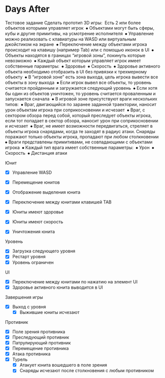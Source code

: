 # Days After

Тестовое задание
Сделать прототип 3D игры:
​		Есть 2 или более объектов которыми управляет игрок
​		⦁	Объектами могут быть сферы, кубы и другие примитивы, на усмотрение исполнителя
​		⦁	Управление можно реализовать с клавиатуры на WASD или виртуальным джойстиком на экране 
​		⦁	Переключение между объектами игрока происходит на клавишу (например Tab) или с помощью иконок в UI
​	⦁	Объекты находятся в границах “игровой зоны”, покинуть которые невозможно
​	⦁	Каждый объект которым управляет игрок имеет собственные параметры:
​		⦁	Здоровье
​		⦁	Скорость
​	⦁	Здоровье активного объекта необходимо отобразить в UI без привязки к трехмерному объекту
​	⦁	В “игровой зоне” есть зона выхода, цель игрока вывести все объекты в зону выхода
​		⦁	Если игрок вывел все объекты, то уровень считается пройденным и загружается следующий уровень
​		⦁	Если хотя бы один из объектов уничтожен, то уровень считается проваленным и запускается сначала
​		⦁	В игровой зоне присутствуют враги нескольких типов:
​		⦁	Враг, двигающийся по заранее заданной траектории, наносит урон объектам игрока при соприкосновении и исчезает
​		⦁	Враг, с сектором обзора перед собой, который преследует объекты игрока, если тот попадает в сектор обзора, наносит урон при соприкосновении и исчезает
​		⦁	Враг, не имеет возможности передвигаться, стреляет в объекты игрока снарядами, когда те заходят в радиус атаки. Снаряды поражают только объекты игрока, пропадают при любом столкновении
​		⦁	Враги представлены примитивами, не совпадающими с объектами игрока
​	⦁	Каждый тип врага имеет собственные параметры:
​		⦁	Урон
​		⦁	Скорость
​		⦁	Дистанция атаки

Юнит
- [x] Управление WASD
- [x] Перемещение юнитов
- [x] Отображение выделения юнита
- [x] Переключение между юнитами клавишей TAB
- [x] Юниты имеют здоровье
- [x] Юниты имеют скорость
- [x] Уничтожения юнита


Уровень
- [x] Загрузка следующего уровня
- [x] Рестарт уровня
- [x] Уровень ограничен

UI
- [x] Переключение между юнитами по нажатию на элемент UI
- [x] Здоровье активного юнита выводится в UI

Завершения игры
- [x] Выход с уровня
  - [x] Выжившие юниты исчезают

Противник
- [x] Поле зрения противника
- [x] Преследующий противник
- [x] Патрулирующий противник
- [x] Перемещение противника
- [x] Атака противника
- [x] Турель
  - [x] Атакует юнита вошедшего в поле зрения
  - [x] Снаряды исчезают после столкновения с любым противником